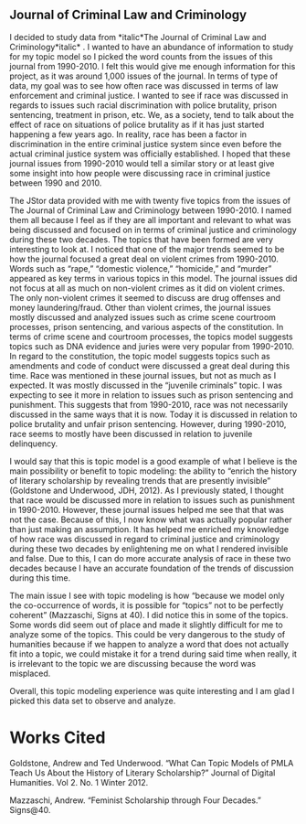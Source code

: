 ## Journal of Criminal Law and Criminology

<p>I decided to study data from *italic*The Journal of Criminal Law and Criminology*italic* . I wanted to have an abundance of information to study for my topic model so I picked the word counts from the issues of this journal from 1990-2010. I felt this would give me enough information for this project, as it was around 1,000 issues of the journal. In terms of type of data, my goal was to see how often race was discussed in terms of law enforcement and criminal justice. I wanted to see if race was discussed in regards to issues such racial discrimination with police brutality, prison sentencing, treatment in prison, etc. We, as a society, tend to talk about the effect of race on situations of police brutality as if it has just started happening a few years ago. In reality, race has been a factor in discrimination in the entire criminal justice system since even before the actual criminal justice system was officially established. I hoped that these journal issues from 1990-2010 would tell a similar story or at least give some insight into how people were discussing race in criminal justice between 1990 and 2010.</p>

<p>The JStor data provided with me with twenty five topics from the issues of The Journal of Criminal Law and Criminology between 1990-2010. I named them all because I feel as if they are all important and relevant to what was being discussed and focused on in terms of criminal justice and criminology during these two decades. The topics that have been formed are very interesting to look at. I noticed that one of the major trends seemed to be how the journal focused a great deal on violent crimes from 1990-2010. Words such as “rape,” “domestic violence,” “homicide,” and “murder” appeared as key terms in various topics in this model. The journal issues did not focus at all as much on non-violent crimes as it did on violent crimes. The only non-violent crimes it seemed to discuss are drug offenses and money laundering/fraud. Other than violent crimes, the journal issues mostly discussed and analyzed issues such as crime scene courtroom processes, prison sentencing, and various aspects of the constitution. In terms of crime scene and courtroom processes, the topics model suggests topics such as DNA evidence and juries were very popular from 1990-2010. In regard to the constitution, the topic model suggests topics such as amendments and code of conduct were discussed a great deal during this time. Race was mentioned in these journal issues, but not as much as I expected. It was mostly discussed in the “juvenile criminals” topic. I was expecting to see it more in relation to issues such as prison sentencing and punishment. This suggests that from 1990-2010, race was not necessarily discussed in the same ways that it is now. Today it is discussed in relation to police brutality and unfair prison sentencing. However, during 1990-2010, race seems to mostly have been discussed in relation to juvenile delinquency.</p>

<p>I would say that this is topic model is a good example of what I believe is the main possibility or benefit to topic modeling: the ability to “enrich the history of literary scholarship by revealing trends that are presently invisible” (Goldstone and Underwood, JDH, 2012). As I previously stated, I thought that race would be discussed more in relation to issues such as punishment in 1990-2010. However, these journal issues helped me see that that was not the case. Because of this, I now know what was actually popular rather than just making an assumption. It has helped me enriched my knowledge of how race was discussed in regard to criminal justice and criminology during these two decades by enlightening me on what I rendered invisible and false. Due to this, I can do more accurate analysis of race in these two decades because I have an accurate foundation of the trends of discussion during this time.</p>

<p>The main issue I see with topic modeling is how “because we model only the co-occurrence of words, it is possible for “topics” not to be perfectly coherent” (Mazzaschi, Signs at 40). I did notice this in some of the topics. Some words did seem out of place and made it slightly difficult for me to analyze some of the topics. This could be very dangerous to the study of humanities because if we happen to analyze a word that does not actually fit into a topic, we could mistake it for a trend during said time when really, it is irrelevant to the topic we are discussing because the word was misplaced.</p>

<p>Overall, this topic modeling experience was quite interesting and I am glad I picked this data set to observe and analyze.</p>

# Works Cited

<p>Goldstone, Andrew and Ted Underwood. “What Can Topic Models of PMLA Teach Us About the History of Literary Scholarship?” Journal of Digital Humanities. Vol 2. No. 1 Winter 2012.</p>

<p>Mazzaschi, Andrew. “Feminist Scholarship through Four Decades.” Signs@40.</p>
